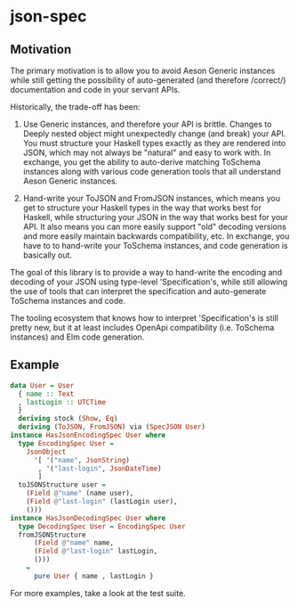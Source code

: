 # json-spec

## Motivation

The primary motivation is to allow you to avoid Aeson Generic instances
while still getting the possibility of auto-generated (and therefore
/correct/) documentation and code in your servant APIs.

Historically, the trade-off has been:

1. Use Generic instances, and therefore your API is brittle. Changes
   to Deeply nested object might unexpectedly change (and break) your
   API. You must structure your Haskell types exactly as they are
   rendered into JSON, which may not always be "natural" and easy to
   work with. In exchange, you get the ability to auto-derive matching
   ToSchema instances along with various code generation tools that
   all understand Aeson Generic instances.

2. Hand-write your ToJSON and FromJSON instances, which means you
   get to structure your Haskell types in the way that works best
   for Haskell, while structuring your JSON in the way that works
   best for your API. It also means you can more easily support "old"
   decoding versions and more easily maintain backwards compatibility,
   etc. In exchange, you have to to hand-write your ToSchema instances,
   and code generation is basically out.

The goal of this library is to provide a way to hand-write the encoding
and decoding of your JSON using type-level 'Specification's, while
still allowing the use of tools that can interpret the specification
and auto-generate ToSchema instances and code.

The tooling ecosystem that knows how to interpret 'Specification's
is still pretty new, but it at least includes OpenApi compatibility
(i.e. ToSchema instances) and Elm code generation.

## Example

```haskell
data User = User
  { name :: Text
  , lastLogin :: UTCTime
  }
  deriving stock (Show, Eq)
  deriving (ToJSON, FromJSON) via (SpecJSON User)
instance HasJsonEncodingSpec User where
  type EncodingSpec User =
    JsonObject
      '[ '("name", JsonString)
       , '("last-login", JsonDateTime)
       ]
  toJSONStructure user =
    (Field @"name" (name user),
    (Field @"last-login" (lastLogin user),
    ()))
instance HasJsonDecodingSpec User where
  type DecodingSpec User = EncodingSpec User
  fromJSONStructure
      (Field @"name" name,
      (Field @"last-login" lastLogin,
      ()))
    =
      pure User { name , lastLogin }
```

For more examples, take a look at the test suite.
